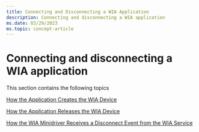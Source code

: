 ```yaml
---
title: Connecting and Disconnecting a WIA Application
description: Connecting and disconnecting a WIA application
ms.date: 03/29/2023
ms.topic: concept-article
---
```


# Connecting and disconnecting a WIA application

This section contains the following topics

[How the Application Creates the WIA Device](how-the-application-creates-the-wia-device.md)

[How the Application Releases the WIA Device](how-the-application-releases-the-wia-device.md)

[How the WIA Minidriver Receives a Disconnect Event from the WIA Service](how-the-wia-minidriver-receives-a-disconnect-event-from-the-wia-servic.md)
